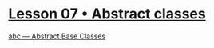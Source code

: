 ﻿# [Lesson 07 • Abstract classes](https://lms.ithillel.ua/groups/63c0179f2482232c29371552/lessons/63c017a02482232c2937156f)

[abc — Abstract Base Classes](https://docs.python.org/3.10/library/abc.html#module-abc)